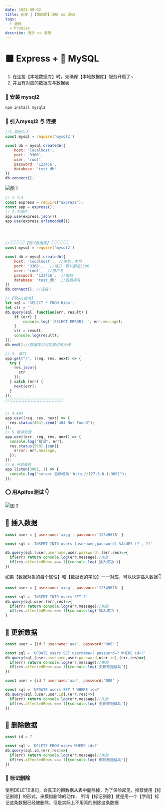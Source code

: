 ```yaml
---
date: 2021-09-02
title: 纪年 |【第四期】浅析 co 源码
tags:
  - 源码
  - Promise
describe: 浅析 co 源码
---
```


# ⬛ Express + 🐬 MySQL

1. 在连接【本地数据库】时，先确保【本地数据库】服务开启了~
2. 并且有对应的数据库与数据表
### 🐬 安装 mysql2 
```sh
npm install mysql2
```
### 🐬 引入mysql2 与 连接

```js
//1.其他引入
const mysql = require('mysql2')

const db = mysql.createdb({
    host: 'localhost',
    port: '3306',
    user: 'root',
    password: '123456',
    database: 'test_db'
})
db.connect();
```
![图 1](img/00b13afac015e620c33fc913bed50ba45892dcb6a9cb922bc5bc5b11d2c7c952.png)  

```js
// 1.引入
const express = require("express");
const app = express();
// 2.中间件
app.use(express.json())
app.use(express.urlencoded()) 




//👇👇👇👇👇【测试数据库】👇👇👇👇👇👇
const mysql = require('mysql2')

const db = mysql.createdb({
    host: 'localhost',  //主机：本地
    port: '3306',   //端口：默认都是3306
    user: 'root',  //用户名
    password: '123456',  //密码
    database: 'test_db'  //数据库名
})
db.connect(); //连接！

//【写SQL指令】
let sql = 'SELECT * FROM biao';
let str = '';
db.query(sql, function(err, result) {
    if (err) {
        console.log('[SELECT ERROR]：', err.message);
    }
    str = result;
    console.log(result);
});
db.end();//数据库访问完要记得关闭

// 3. 接口
app.get("/", (req, res, next) => {
  try {
    res.json({
      str
    });
  } catch (err) {
    next(err);
  }
});
//👆👆👆👆👆👆👆👆👆👆👆👆👆👆👆👆👆👆


// 4.404
app.use((req, res, next) => {
  res.status(404).send("404 Not Found");
});
// 5.错误处理
app.use((err, req, res, next) => {
  console.log("错误", err);
  res.status(500).json({
    error: err.message,
  });
});
// 6.开启服务
app.listen(3001, () => {
  console.log("server 启动成功！http://127.0.0.1:3001");
});
```

### ⭕ 用Apifox测试 👇
![图 2](img/b39338afcea62dd4851062b139491ba0acdb15ad3b84e40aff726ef0580644c6.png)  


## 🐬 插入数据
```js
const user = { username:'xxgg', password:'12345678' }

const sql = 'INSERT INTO users (username,password) VALUES (? , ?)'

db.query(sql,[user.username,user.password],(err,res)=>{
  if(err) return console.log(err,message)//失败
  if(res.affectedRows === 1){console.log('插入成功')}
})
```
如果【数据对象的每个属性】和【数据表的字段】一一对应，可以快速插入数据👇
```js
const user = { username:'xxgg', password:'12345678' }

const sql = 'INSERT INTO users SET ?'
db.query(sql,user,(err,res)=>{
  if(err) return console.log(err,message)//失败
  if(res.affectedRows === 1){console.log('插入成功')
}
```
## 🐬 更新数据
```js
const user = {id:7 username:'aaa', password:'000' }

const sql = 'UPDATE users SET username=? password=? WHERE id=?'
db.query(sql,[user.username,user.password,user.id],(err,res)=>{
  if(err) return console.log(err,message)//失败
  if(res.affectedRows === 1){console.log('更新数据成功')}
})
```
```js
const user = {id:7 username:'aaa', password:'000' }

const sql = 'UPDATE users SET ? WHERE id=?'
db.query(sql,[user,user.id],(err,res)=>{
  if(err) return console.log(err,message)//失败
  if(res.affectedRows === 1){console.log('更新数据成功')}
})
```
## 🐬 删除数据
```js
const id = 7

const sql = 'DELETE FROM users WHERE id=?'
db.query(sql,id,(err,res)=>{
  if(err) return console.log(err,message)//失败
  if(res.affectedRows === 1){console.log('删除数据成功')}
})
```
### 🐬 标记删除
使用DELETE语句，会真正的把数据从表中删除掉，为了保险起见，推荐使用【标记删除】的形式，来模拟删除的动作，
所谓【标记删除】就是用一个【字段】标记这条数据已经被删除。但是实际上不用真的删除这条数据


